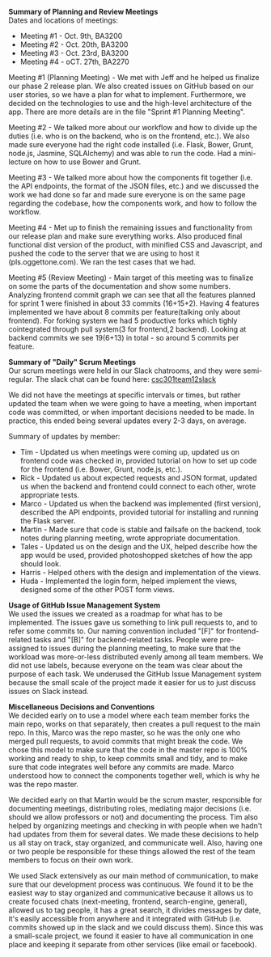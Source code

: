 **Summary of Planning and Review Meetings**  
Dates and locations of meetings:
 * Meeting #1 - Oct. 9th, BA3200
 * Meeting #2 - Oct. 20th, BA3200
 * Meeting #3 - Oct. 23rd, BA3200
 * Meeting #4 - oCT. 27th, BA2270

Meeting #1 (Planning Meeting) - We met with Jeff and he helped us finalize our phase 2 release plan. We also created issues on GitHub based on our user stories, so we have a plan for what to implement. Furthermore, we decided on the technologies to use and the high-level architecture of the app. There are more details are in the file "Sprint #1 Planning Meeting".  

Meeting #2 - We talked more about our workflow and how to divide up the duties (i.e. who is on the backend, who is on the frontend, etc.). We also made sure everyone had the right code installed (i.e. Flask, Bower, Grunt, node.js, Jasmine, SQLAlchemy) and was able to run the code. Had a mini-lecture on how to use Bower and Grunt.  

Meeting #3 - We talked more about how the components fit together (i.e. the API endpoints, the format of the JSON files, etc.) and we discussed the work we had done so far and made sure everyone is on the same page regarding the codebase, how the components work, and how to follow the workflow.  

Meeting #4 - Met up to finish the remaining issues and functionality from our release plan and make sure everything works. Also produced final functional dist version of the product, with minified CSS and Javascript, and pushed the code to the server that we are using to host it (pls.oggettone.com). We ran the test cases that we had.  

Meeting #5 (Review Meeting) - Main target of this meeting was to finalize on some the parts of the documentation and show some numbers. Analyzing frontend commit graph we can see that all the features planned for sprint 1 were finished in about 33 commits (16+15+2). Having 4 features implemented we have about 8 commits per feature(talking only about frontend). For forking system we had 5 productive forks which tighly cointegrated through pull system(3 for frontend,2 backend). Looking at backend commits we see 19(6+13) in total - so around 5 commits per feature.

**Summary of "Daily" Scrum Meetings**  
Our scrum meetings were held in our Slack chatrooms, and they were semi-regular. The slack chat can be found here: [csc301team12slack](https://csc301team12.slack.com/messages)  

We did not have the meetings at specific intervals or times, but rather updated the team when we were going to have a meeting, when important code was committed, or when important decisions needed to be made. In practice, this ended being several updates every 2-3 days, on average.  

Summary of updates by member:
 * Tim - Updated us when meetings were coming up, updated us on frontend code was checked in, provided tutorial on how to set up code for the frontend (i.e. Bower, Grunt, node.js, etc.).
 * Rick - Updated us about expected requests and JSON format, updated us when the backend and frontend could connect to each other, wrote appropriate tests.
 * Marco - Updated us when the backend was implemented (first version), described the API endpoints, provided tutorial for installing and running the Flask server.
 * Martin - Made sure that code is stable and failsafe on the backend, took notes during planning meeting, wrote appropriate documentation.
 * Tales - Updated us on the design and the UX, helped describe how the app would be used, provided photoshopped sketches of how the app should look.
 * Harris - Helped others with the design and implementation of the views.
 * Huda - Implemented the login form, helped implement the views, designed some of the other POST form views.

**Usage of GitHub Issue Management System**  
We used the issues we created as a roadmap for what has to be implemented. The issues gave us something to link pull requests to, and to refer some commits to. Our naming convention included "[F]" for frontend-related tasks and "[B]" for backend-related tasks. People were pre-assigned to issues during the planning meeting, to make sure that the workload was more-or-less distributed evenly among all team members. We did not use labels, because everyone on the team was clear about the purpose of each task. We underused the GitHub Issue Management system because the small scale of the project made it easier for us to just discuss issues on Slack instead.

**Miscellaneous Decisions and Conventions**  
We decided early on to use a model where each team member forks the main repo, works on that separately, then creates a pull request to the main repo. In this, Marco was the repo master, so he was the only one who merged pull requests, to avoid commits that might break the code. We chose this model to make sure that the code in the master repo is 100% working and ready to ship, to keep commits small and tidy, and to make sure that code integrates well before any commits are made. Marco understood how to connect the components together well, which is why he was the repo master.  

We decided early on that Martin would be the scrum master, responsible for documenting meetings, distributing roles, mediating major decisions (i.e. should we allow professors or not) and documenting the process. Tim also helped by organizing meetings and checking in with people when we hadn't had updates from them for several dates. We made these decisions to help us all stay on track, stay organized, and communicate well. Also, having one or two people be responsible for these things allowed the rest of the team members to focus on their own work.  

We used Slack extensively as our main method of communication, to make sure that our development process was continuous. We found it to be the easiest way to stay organized and communicative because it allows us to create focused chats (next-meeting, frontend, search-engine, general), allowed us to tag people, it has a great search, it divides messages by date, it's easily accessible from anywhere and it integrated with GitHub (i.e. commits showed up in the slack and we could discuss them). Since this was a small-scale project, we found it easier to have all communication in one place and keeping it separate from other services (like email or facebook).

